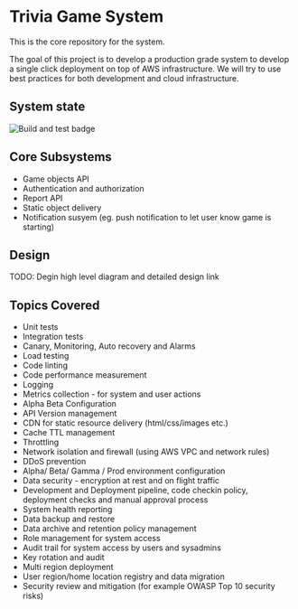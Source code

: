 # Trivia Game System
This is the core repository for the system.

The goal of this project is to develop a production grade system to develop a single click deployment on top of AWS infrastructure. We will try to use best practices for both development and cloud infrastructure. 

## System state

![Build and test badge](https://github.com/kuasha/hqt/actions/workflows/main.yml/badge.svg)

## Core Subsystems

* Game objects API
* Authentication and authorization
* Report API
* Static object delivery
* Notification susyem (eg. push notification to let user know game is starting)

## Design

TODO: Degin high level diagram and detailed design link

## Topics Covered

* Unit tests
* Integration tests
* Canary, Monitoring, Auto recovery and Alarms
* Load testing
* Code linting
* Code performance measurement 
* Logging
* Metrics collection - for system and user actions
* Alpha Beta Configuration
* API Version management
* CDN for static resource delivery (html/css/images etc.)
* Cache TTL management
* Throttling
* Network isolation and firewall (using AWS VPC and network rules)
* DDoS prevention
* Alpha/ Beta/ Gamma / Prod environment configuration
* Data security - encryption at rest and on flight traffic
* Development and Deployment pipeline, code checkin policy, deployment checks and manual approval process
* System health reporting
* Data backup and restore
* Data archive and retention policy management
* Role management for system access
* Audit trail for system access by users and sysadmins
* Key rotation and audit
* Multi region deployment
* User region/home location registry and data migration
* Security review and mitigation (for example OWASP Top 10 security risks)
